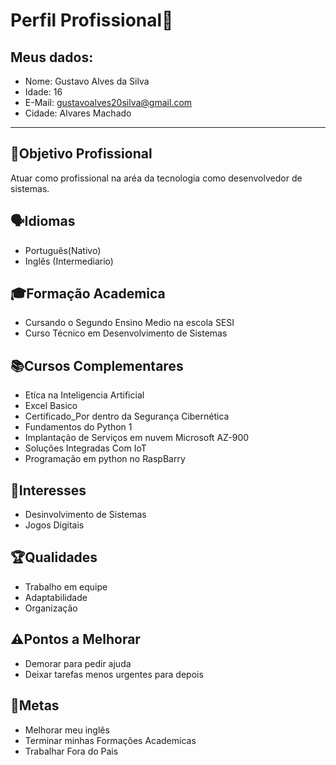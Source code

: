 # Perfil Profissional📄
## Meus dados:
- Nome: Gustavo Alves da Silva
- Idade: 16
- E-Mail: gustavoalves20silva@gmail.com
- Cidade: Alvares Machado
---
## 🎯Objetivo Profissional
Atuar como profissional na aréa da tecnologia como desenvolvedor de sistemas.
## 🗣Idiomas
- Português(Nativo)
- Inglês (Intermediario)
## 🎓Formação Academica
- Cursando o Segundo Ensino Medio na escola SESI
- Curso Técnico em Desenvolvimento de Sistemas
## 📚Cursos Complementares
- Etíca na Inteligencia Artificial
- Excel Basico
- Certificado_Por dentro da Segurança Cibernética
- Fundamentos do Python 1
- Implantação de Serviços em nuvem Microsoft AZ-900
- Soluções Integradas Com IoT
- Programação em python no RaspBarry
## 🤩Interesses
- Desinvolvimento de Sistemas
- Jogos Digitais
## 🏆Qualidades
- Trabalho em equipe
- Adaptabilidade
- Organização
## ⚠️Pontos a Melhorar
- Demorar para pedir ajuda
- Deixar tarefas menos urgentes para depois
## 🎯Metas
- Melhorar meu inglês
- Terminar minhas Formações Academicas
- Trabalhar Fora do Pais
